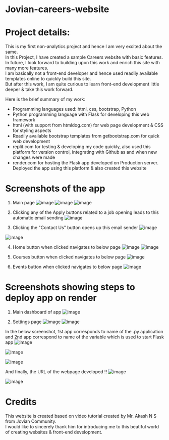 # Jovian-careers-website
# Project details:
This is my first non-analytics project and hence I am very excited about the same.<br />
In this Project, I have created a sample Careers website with basic features.<br />
In future, I look forward to building upon this work and enrich this site with many more features.<br />
I am basically not a front-end developer and hence used readily available templates online to quickly build this site.<br />
But after this work, I am quite curious to learn front-end development little deeper & take this work forward.

Here is the brief summary of my work:
- Programming languages used: html, css, bootstrap, Python
- Python programming language with Flask for developing this web framework
- html (with support from htmldog.com) for web page development & CSS for styling aspects
- Readily available bootstrap templates from getbootstrap.com for quick web development
- replit.com for testing & developing my code quickly, also used this platform for version control, integrating with Github as and when new changes were made
- render.com for hosting the Flask app developed on Production server. Deployed the app using this platform & also created this website

# Screenshots of the app
1. Main page
![image](https://user-images.githubusercontent.com/56335301/190954440-d066d4ac-4bf9-4344-907a-01ff30e47827.png)
![image](https://user-images.githubusercontent.com/56335301/190954556-709b984b-0748-4e03-bb91-089ec3d15b0c.png)
![image](https://user-images.githubusercontent.com/56335301/190954601-28235824-7d6f-45f6-a502-6caf6c5fad79.png)



2. Clicking any of the Apply buttons related to a job opening leads to this automatic email sending
![image](https://user-images.githubusercontent.com/56335301/190954692-9edeeef6-2330-471c-9d46-b94a949ed523.png)


3. Clicking the "Contact Us" button opens up this email sender
![image](https://user-images.githubusercontent.com/56335301/190954806-242f0a9a-0337-4ebd-8949-91dbc9b46fb6.png)

![image](https://user-images.githubusercontent.com/56335301/190954780-95e5168c-030e-4cdc-b1cd-962ca09a8c46.png)


4. Home button when clicked navigates to below page
![image](https://user-images.githubusercontent.com/56335301/190954840-2c2cdf3f-2dc1-4e83-8d85-07e9e3f79c40.png)
![image](https://user-images.githubusercontent.com/56335301/190954909-55d4dde3-eb15-4561-b574-2fa7e91f5a58.png)


5. Courses button when clicked navigates to below page
![image](https://user-images.githubusercontent.com/56335301/190954945-ccd733dc-7b5d-44a6-996a-dad71d213f7f.png)


6. Events button when clicked navigates to below page
![image](https://user-images.githubusercontent.com/56335301/190954988-bc54f41d-aee9-4341-8abd-defb17fead6f.png)

# Screenshots showing steps to deploy app on render
1. Main dashboard of app 
![image](https://user-images.githubusercontent.com/56335301/190955594-9aec75e0-cd65-4975-a952-1e0a0d4bdff4.png)

2. Settings page
![image](https://user-images.githubusercontent.com/56335301/190955693-24edce84-02ee-4b30-be00-9b75643538d9.png)
![image](https://user-images.githubusercontent.com/56335301/190955728-2b3da173-a3b8-4f18-b99f-2210ea3996e1.png)

In the below screenshot, 1st app corresponds to name of the .py application and 2nd app correspond to name of the variable which is used to start Flask app
![image](https://user-images.githubusercontent.com/56335301/190955779-0ad7a432-76a2-4bae-b290-5bec488790cf.png)

![image](https://user-images.githubusercontent.com/56335301/190955971-9c3721e6-5b37-454c-8b80-edb4c2abbab2.png)

![image](https://user-images.githubusercontent.com/56335301/190956019-ed344c21-f435-4f58-9e06-34bbc9f6bdd5.png)

And finally, the URL of the webpage developed !!
![image](https://user-images.githubusercontent.com/56335301/190956098-d021c97b-65d7-49f2-967b-d8f841a94107.png)

![image](https://user-images.githubusercontent.com/56335301/190956146-d5525e1e-c785-4373-8b5d-e7bfe34c8388.png)




# Credits
This website is created based on video tutorial created by Mr. Akash N S from Jovian Community.<br />
I would like to sincerely thank him for introducing me to this beatiful world of creating websites & front-end development.

